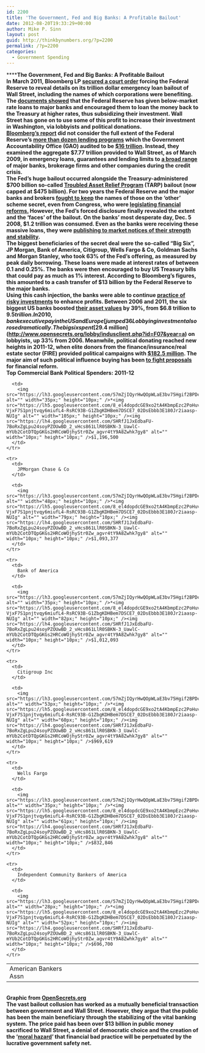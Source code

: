 ```yaml
---
id: 2200
title: 'The Government, Fed and Big Banks: A Profitable Bailout'
date: 2012-08-20T19:33:29+00:00
author: Mike P. Sinn
layout: post
guid: http://thinkbynumbers.org/?p=2200
permalink: /?p=2200
categories:
  - Government Spending
---
```

******The Government, Fed and Big Banks: A Profitable Bailout  
In March 2011, Bloomberg LP [secured a court order](http://www.bloomberg.com/news/2011-03-21/fed-must-release-bank-loan-data-as-high-court-rejects-appeal.html) forcing the Federal Reserve to reveal details on its trillion dollar emergency loan bailout of Wall Street, including the names of which corporations were benefiting. The [documents showed](http://www.bloomberg.com/news/2011-11-28/secret-fed-loans-undisclosed-to-congress-gave-banks-13-billion-in-income.html) that the Federal Reserve has given below-market rate loans to major banks and encouraged them to loan the money back to the Treasury at higher rates, thus subsidizing their investment. Wall Street has gone on to use some of this profit to increase their investment in Washington, via lobbyists and political donations.  
[Bloomberg&#8217;s report](http://www.bloomberg.com/news/2011-11-28/secret-fed-loans-undisclosed-to-congress-gave-banks-13-billion-in-income.html) did not consider the full extent of the Federal Reserve&#8217;s [more than dozen lending programs](http://www.nytimes.com/interactive/2009/02/04/business/20090205-bailout-totals-graphic.html) which the Government Accountability Office (GAO) audited to be [$16 trillion](http://www.sanders.senate.gov/imo/media/doc/GAO%20Fed%20Investigation.pdf). Instead, they examined the aggregate $7.77 trillion provided to Wall Street, as of March 2009, in emergency loans, guarantees and lending limits to [a broad range](http://projects.propublica.org/tables/treasury-facilities-loans) of major banks, brokerage firms and other companies during the credit crisis.  
The Fed’s huge bailout occurred alongside the Treasury-administered $700 billion so-called [Troubled Asset Relief Program](http://www.federalreserve.gov/bankinforeg/tarpinfo.htm) (TARP) bailout (now capped at $475 billion). For two years the Federal Reserve and the major banks and brokers [fought to keep](http://www.scotusblog.com/case-files/cases/the-clearing-house-assn-l-l-c-v-bloomberg-l-p/) the names of those on the &#8216;other&#8217; scheme secret, even from Congress, who were [legislating financial reforms.](https://docs.google.com/viewer?a=v&q=cache:a_vjZtho34UJ:banking.senate.gov/public/_files/070110_Dodd_Frank_Wall_Street_Reform_comprehensive_summary_Final.pdf+dodds+frank&hl=en&gl=uk&pid=bl&srcid=ADGEEShBmQggpwFOg8NzT3gCae9ORBSpWWK2zdYdZDI6edzy1KjUKVeXJwwac) However, the Fed’s forced disclosure finally revealed the extent and the ‘faces’ of the bailout. On the banks&#8217; most desperate day, Dec. 5 2008, $1.2 trillion was consumed. Even as the banks were receiving these massive loans, they were [publishing to market notices of their strength and stability](http://www.bizjournals.com/charlotte/blog/bank_notes/2011/11/bloomberg-bank-of-america-received.html).  
The biggest beneficiaries of the secret deal were the so-called &#8220;Big Six&#8221;, JP Morgan, Bank of America, Citigroup, Wells Fargo & Co, Goldman Sachs and Morgan Stanley, who took 63% of the Fed&#8217;s offering, as measured by peak daily borrowing. These loans were made at interest rates of between 0.1 and 0.25%. The banks were then encouraged to buy US Treasury bills that could pay as much as 1% interest. According to Bloomberg&#8217;s figures, this amounted to a cash transfer of $13 billion by the Federal Reserve to the major banks.  
Using this cash injection, the banks were able to continue [practice of risky investments](http://www.huffingtonpost.com/2011/09/16/banks-risky-loans-bailout_n_963887.html) to enhance profits. Between 2006 and 2011, the six biggest US banks boosted [their asset values](http://www.ffiec.gov/nicpubweb/nicweb/top50form.aspx) by 39%, from $6.8 trillion to $9.5 trillion. In 2010, bank executive pay in the US and Europe [jumped 36%](http://www.ft.com/cms/s/0/bb5b697a-95a6-11e0-8f82-00144feab49a.html#axzz1nuNxg6ED).  
Lobbying investment also rose dramatically. The big six spent [$29.4 million](http://www.opensecrets.org/lobby/indusclient.php?id=F07&year=a) on lobbyists, up 33% from 2006. Meanwhile, political donating reached new heights in 2011-12, when elite donors from the finance/insurance/real estate sector (FIRE) provided political campaigns with [$182.5 million](http://www.opensecrets.org/overview/sectors.php). The major aim of such political influence buying has been [to fight proposals](http://www.guardian.co.uk/business/2010/jan/24/wall-street-lobbyists-banks-obama) for financial reform.  
Top Commercial Bank Political Spenders: 2011-12**

<div dir="ltr">
  <table>
    <colgroup> <col width="201" /> <col width="330" /></colgroup> <tr>
      <td>
        American Bankers Assn
      </td>
      
      <td>
        <img src="https://lh3.googleusercontent.com/57mZjIQyrHwQOpWLaE3bv75Hgif2BPDcLaekoVJqnnEc1hppzyc5FRNnTG7kOOr47ypteT9ptcVg8bEcJyceCzsNCrFvlp7crn3L5Bk02G7wmmo4H2g" alt="" width="35px;" height="10px;" />*<img src="https://lh5.googleusercontent.com/8_el4dopdcGE9xo2tA4KbmpEzc2PoHuv6ShHQcaG-VjxF7S1pnjtvqy6miufL4-RsRC93B-G1ZbgKDHBem7DSCE7_02DsEbbb3E180Jr2iaasp-NUIg" alt="" width="105px;" height="10px;" /><img src="https://lh4.googleusercontent.com/SHRfJ1JxEdbaFU-7BoRxZgLpu24soyPZOUwBD_2_vHcs861LlR0SBKN-3_UawlC-mYUb2CotDTQpGKGs2HRCoWOjhyStr0Zw_agvr4tY9A8Zwhk7gy8" alt="" width="10px;" height="10px;" />$1,196,500
      </td>
    </tr>
    
    <tr>
      <td>
        JPMorgan Chase & Co
      </td>
      
      <td>
        <img src="https://lh3.googleusercontent.com/57mZjIQyrHwQOpWLaE3bv75Hgif2BPDcLaekoVJqnnEc1hppzyc5FRNnTG7kOOr47ypteT9ptcVg8bEcJyceCzsNCrFvlp7crn3L5Bk02G7wmmo4H2g" alt="" width="48px;" height="10px;" />*<img src="https://lh5.googleusercontent.com/8_el4dopdcGE9xo2tA4KbmpEzc2PoHuv6ShHQcaG-VjxF7S1pnjtvqy6miufL4-RsRC93B-G1ZbgKDHBem7DSCE7_02DsEbbb3E180Jr2iaasp-NUIg" alt="" width="79px;" height="10px;" /><img src="https://lh4.googleusercontent.com/SHRfJ1JxEdbaFU-7BoRxZgLpu24soyPZOUwBD_2_vHcs861LlR0SBKN-3_UawlC-mYUb2CotDTQpGKGs2HRCoWOjhyStr0Zw_agvr4tY9A8Zwhk7gy8" alt="" width="10px;" height="10px;" />$1,093,377
      </td>
    </tr>
    
    <tr>
      <td>
        Bank of America
      </td>
      
      <td>
        <img src="https://lh3.googleusercontent.com/57mZjIQyrHwQOpWLaE3bv75Hgif2BPDcLaekoVJqnnEc1hppzyc5FRNnTG7kOOr47ypteT9ptcVg8bEcJyceCzsNCrFvlp7crn3L5Bk02G7wmmo4H2g" alt="" width="35px;" height="10px;" />*<img src="https://lh5.googleusercontent.com/8_el4dopdcGE9xo2tA4KbmpEzc2PoHuv6ShHQcaG-VjxF7S1pnjtvqy6miufL4-RsRC93B-G1ZbgKDHBem7DSCE7_02DsEbbb3E180Jr2iaasp-NUIg" alt="" width="82px;" height="10px;" /><img src="https://lh4.googleusercontent.com/SHRfJ1JxEdbaFU-7BoRxZgLpu24soyPZOUwBD_2_vHcs861LlR0SBKN-3_UawlC-mYUb2CotDTQpGKGs2HRCoWOjhyStr0Zw_agvr4tY9A8Zwhk7gy8" alt="" width="10px;" height="10px;" />$1,012,093
      </td>
    </tr>
    
    <tr>
      <td>
        Citigroup Inc
      </td>
      
      <td>
        <img src="https://lh3.googleusercontent.com/57mZjIQyrHwQOpWLaE3bv75Hgif2BPDcLaekoVJqnnEc1hppzyc5FRNnTG7kOOr47ypteT9ptcVg8bEcJyceCzsNCrFvlp7crn3L5Bk02G7wmmo4H2g" alt="" width="53px;" height="10px;" />*<img src="https://lh5.googleusercontent.com/8_el4dopdcGE9xo2tA4KbmpEzc2PoHuv6ShHQcaG-VjxF7S1pnjtvqy6miufL4-RsRC93B-G1ZbgKDHBem7DSCE7_02DsEbbb3E180Jr2iaasp-NUIg" alt="" width="60px;" height="10px;" /><img src="https://lh4.googleusercontent.com/SHRfJ1JxEdbaFU-7BoRxZgLpu24soyPZOUwBD_2_vHcs861LlR0SBKN-3_UawlC-mYUb2CotDTQpGKGs2HRCoWOjhyStr0Zw_agvr4tY9A8Zwhk7gy8" alt="" width="10px;" height="10px;" />$969,619
      </td>
    </tr>
    
    <tr>
      <td>
        Wells Fargo
      </td>
      
      <td>
        <img src="https://lh3.googleusercontent.com/57mZjIQyrHwQOpWLaE3bv75Hgif2BPDcLaekoVJqnnEc1hppzyc5FRNnTG7kOOr47ypteT9ptcVg8bEcJyceCzsNCrFvlp7crn3L5Bk02G7wmmo4H2g" alt="" width="35px;" height="10px;" />*<img src="https://lh5.googleusercontent.com/8_el4dopdcGE9xo2tA4KbmpEzc2PoHuv6ShHQcaG-VjxF7S1pnjtvqy6miufL4-RsRC93B-G1ZbgKDHBem7DSCE7_02DsEbbb3E180Jr2iaasp-NUIg" alt="" width="61px;" height="10px;" /><img src="https://lh4.googleusercontent.com/SHRfJ1JxEdbaFU-7BoRxZgLpu24soyPZOUwBD_2_vHcs861LlR0SBKN-3_UawlC-mYUb2CotDTQpGKGs2HRCoWOjhyStr0Zw_agvr4tY9A8Zwhk7gy8" alt="" width="10px;" height="10px;" />$832,846
      </td>
    </tr>
    
    <tr>
      <td>
        Independent Community Bankers of America
      </td>
      
      <td>
        <img src="https://lh3.googleusercontent.com/57mZjIQyrHwQOpWLaE3bv75Hgif2BPDcLaekoVJqnnEc1hppzyc5FRNnTG7kOOr47ypteT9ptcVg8bEcJyceCzsNCrFvlp7crn3L5Bk02G7wmmo4H2g" alt="" width="28px;" height="10px;" />*<img src="https://lh5.googleusercontent.com/8_el4dopdcGE9xo2tA4KbmpEzc2PoHuv6ShHQcaG-VjxF7S1pnjtvqy6miufL4-RsRC93B-G1ZbgKDHBem7DSCE7_02DsEbbb3E180Jr2iaasp-NUIg" alt="" width="52px;" height="10px;" /><img src="https://lh4.googleusercontent.com/SHRfJ1JxEdbaFU-7BoRxZgLpu24soyPZOUwBD_2_vHcs861LlR0SBKN-3_UawlC-mYUb2CotDTQpGKGs2HRCoWOjhyStr0Zw_agvr4tY9A8Zwhk7gy8" alt="" width="10px;" height="10px;" />$696,700
      </td>
    </tr>
  </table>
</div>

<strong id="internal-source-marker_0.7331507676281035"><br /> Graphic from <a href="http://www.opensecrets.org/industries/indus.php?ind=f03">OpenSecrets.org</a><br /> The vast bailout collusion has worked as a mutually beneficial transaction between government and Wall Street. However, they argue that the public has been the main beneficiary through the stabilizing of the vital banking system. The price paid has been over $13 billion in public money sacrificed to Wall Street, a denial of democratic choice and the creation of the ‘<a href="http://www.reuters.com/article/2009/10/21/us-usa-bailout-watchdog-idUSTRE59K0UQ20091021">moral hazard</a>’ that financial bad practice will be perpetuated by the lucrative government safety net.<br /> </strong>
